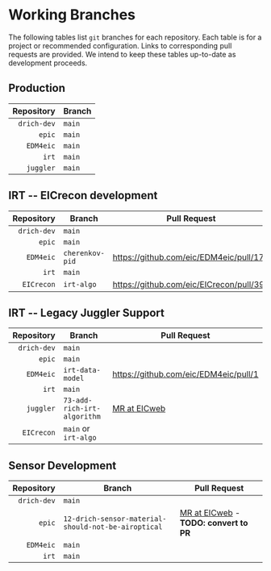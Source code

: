 # Working Branches

The following tables list `git` branches for each repository. Each table is for a 
project or recommended configuration. Links to corresponding pull requests are provided.
We intend to keep these tables up-to-date as development proceeds.

## Production
| Repository  | Branch |
| --:         | ---    |
| `drich-dev` | `main` |
| `epic`      | `main` |
| `EDM4eic`   | `main` |
| `irt`       | `main` |
| `juggler`   | `main` |

## IRT -- EICrecon development
| Repository  | Branch          | Pull Request                             |
| --:         | ---             | ---                                      |
| `drich-dev` | `main`          |                                          |
| `epic`      | `main`          |                                          |
| `EDM4eic`   | `cherenkov-pid` | https://github.com/eic/EDM4eic/pull/17   |
| `irt`       | `main`          |                                          |
| `EICrecon`  | `irt-algo`      | https://github.com/eic/EICrecon/pull/393 |

## IRT -- Legacy Juggler Support
| Repository  | Branch                      | Pull Request                                                                |
| --:         | ---                         | ---                                                                         |
| `drich-dev` | `main`                      |                                                                             |
| `epic`      | `main`                      |                                                                             |
| `EDM4eic`   | `irt-data-model`            | https://github.com/eic/EDM4eic/pull/1                                       |
| `irt`       | `main`                      |                                                                             |
| `juggler`   | `73-add-rich-irt-algorithm` | [MR at EICweb](https://eicweb.phy.anl.gov/EIC/juggler/-/merge_requests/377) |
| `EICrecon`  | `main` or `irt-algo`        |                                                                             |

## Sensor Development
| Repository  | Branch                                              | Pull Request                                                                                                 |
| --:         | ---                                                 | ---                                                                                                          |
| `drich-dev` | `main`                                              |                                                                                                              |
| `epic`      | `12-drich-sensor-material-should-not-be-airoptical` | [MR at EICweb](https://eicweb.phy.anl.gov/EIC/detectors/ecce/-/merge_requests/28) - **TODO: convert to PR**  |
| `EDM4eic`   | `main`                                              |                                                                                                              |
| `irt`       | `main`                                              |                                                                                                              |
